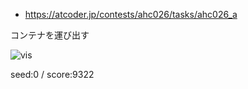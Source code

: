 - <https://atcoder.jp/contests/ahc026/tasks/ahc026_a>

コンテナを運び出す

![vis](./vis/vis.gif)

seed:0 / score:9322
